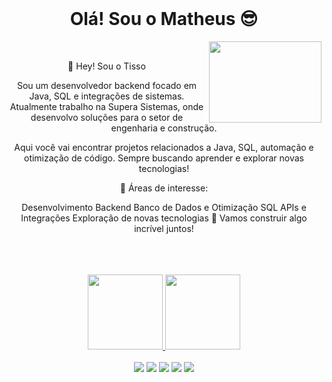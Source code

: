 <div align="center"><br>
  <h1 >Olá! Sou o Matheus 😎</h1>
</div>
<img align="right" width="180" height="130" src="https://media3.giphy.com/media/bGgsc5mWoryfgKBx1u/giphy.gif?cid=ecf05e47g66dhwgc1tx1226el5lxrsjmpc652nnclign9bf2&rid=giphy.gif&ct=g" />
<div align="center"><br>
  <p>👋 Hey! Sou o Tisso

Sou um desenvolvedor backend focado em Java, SQL e integrações de sistemas. Atualmente trabalho na Supera Sistemas, onde desenvolvo soluções para o setor de engenharia e construção.

Aqui você vai encontrar projetos relacionados a Java, SQL, automação e otimização de código. Sempre buscando aprender e explorar novas tecnologias!

📌 Áreas de interesse:

Desenvolvimento Backend
Banco de Dados e Otimização SQL
APIs e Integrações
Exploração de novas tecnologias
🚀 Vamos construir algo incrível juntos!</p>
</div>
<br>
<br>
<div align="center"><br>
  <a href="https://github.com/TissoSZ">
  <img height="120em" src="https://github-readme-stats.vercel.app/api?username=TissoSZ&show_icons=true&theme=dracula&include_all_commits=true&count_private=true"/>
  <img height="120em" src="https://github-readme-stats.vercel.app/api/top-langs/?username=TissoSZ&layout=compact&langs_count=7&theme=dracula"/>
</div>
  
<div align="center"><br>
  <a href="https://www.linkedin.com/in/matheus-e-dos-santos-704269197" target="_blank"><img src="https://img.shields.io/badge/-LinkedIn-%230077B5?style=for-the-badge&logo=linkedin&logoColor=white" target="_blank"></a>
  <a href="https://wa.me/5546991083302" target="_blank"><img src="https://img.shields.io/badge/WhatsApp-25D366?style=for-the-badge&logo=whatsapp&logoColor=white" target="_blank"></a> 
  <a href="mailto:tissoxd@gmail.com" target="_blank"><img src="https://img.shields.io/badge/Gmail-D14836?style=for-the-badge&logo=gmail&logoColor=white" target="_blank"></a>
  <a href="https://www.instagram.com/tisso_xd" target="_blank"><img src="https://img.shields.io/badge/-Instagram-%23E4405F?style=for-the-badge&logo=instagram&logoColor=white" target="_blank"></a>
  <a href="https://discord.gg/wghJDjgy3H" target="_blank"><img src="https://img.shields.io/badge/Discord-7289DA?style=for-the-badge&logo=discord&logoColor=white" target="_blank"></a>
</div>


